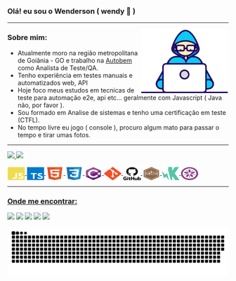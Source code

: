### Olá! eu sou o Wenderson ( wendy 🐣 ) 

----

<img src="https://github.com/wenderson-me/wenderson-me/blob/master/assets/Developer.gif" align="right" heigth="150" width="200" />

### Sobre mim:

- Atualmente moro na região metropolitana de Goiânia - GO e trabalho na [Autobem](http://autobembrasil.com.br/) como Analista de Teste/QA.
- Tenho experiência em testes manuais e automatizados web, API
- Hoje foco meus estudos em tecnicas de teste para automação e2e, api etc... geralmente com Javascript ( Java não, por favor ).
- Sou formado em Analise de sistemas e tenho uma certificação em teste (CTFL).
- No tempo livre eu jogo ( console ), procuro algum mato para passar o tempo e tirar umas fotos.

----

<div>
  <a href="https://github.com/wenderson-me">
  <img height="180em" src="https://github-readme-stats.vercel.app/api?username=wenderson-me&show_icons=true&theme=tokyonight&include_all_commits=true&count_private=true"/>
  <img height="180em" src="https://github-readme-stats.vercel.app/api/top-langs/?username=wenderson-me&layout=compact&langs_count=7&theme=tokyonight"/>
</div>
 
 <div style="display: inline_block"><br>
  <img align="center" alt="" height="30" width="40" src="https://raw.githubusercontent.com/devicons/devicon/master/icons/javascript/javascript-plain.svg">
  <img align="center" alt="" height="30" width="40" src="https://raw.githubusercontent.com/devicons/devicon/master/icons/typescript/typescript-plain.svg">
  <img align="center" alt="" height="30" width="40" src="https://raw.githubusercontent.com/devicons/devicon/master/icons/html5/html5-original.svg">
  <img align="center" alt="" height="30" width="40" src="https://raw.githubusercontent.com/devicons/devicon/master/icons/css3/css3-original.svg">
  <img align="center" alt="" height="30" width="40" src="https://raw.githubusercontent.com/devicons/devicon/master/icons/csharp/csharp-original.svg">
  <img align="center" alt="" height="30" width="40" src="https://raw.githubusercontent.com/devicons/devicon/master/icons/git/git-plain.svg">
  <img align="center" alt="" height="30" width="40" src="https://raw.githubusercontent.com/devicons/devicon/master/icons/github/github-original-wordmark.svg">
  <img align="center" alt="" height="30" width="40" src="https://raw.githubusercontent.com/devicons/devicon/master/icons/mocha/mocha-plain.svg">
  <img align="center" alt="" height="30" width="40" src="https://raw.githubusercontent.com/devicons/devicon/master/icons/karma/karma-plain.svg">
  <img align="center" alt="" height="30" width="40" src="https://raw.githubusercontent.com/devicons/devicon/master/icons/jasmine/jasmine-plain.svg">
</div> 
  
----
  
### Onde me encontrar:
<div> 
  <a href="https://www.instagram.com/wwwerror_/" target="_blank"><img src="https://img.shields.io/badge/-Instagram-%23E4405F?style=for-the-badge&logo=instagram&logoColor=white" target="_blank"></a>
 	<a href="https://www.twitch.tv/wendy__ms" target="_blank"><img src="https://img.shields.io/badge/Twitch-9146FF?style=for-the-badge&logo=twitch&logoColor=white" target="_blank"></a>
 <a href="https://discordapp.com/users/582886924109479938" target="_blank"><img src="https://img.shields.io/badge/Discord-7289DA?style=for-the-badge&logo=discord&logoColor=white" target="_blank"></a> 
  <a href = "mailto:wendrson22@gmail.com"><img src="https://img.shields.io/badge/-Gmail-%23333?style=for-the-badge&logo=gmail&logoColor=white" target="_blank"></a>
  <a href="https://www.linkedin.com/in/wenderson-monteiro-430118197/" target="_blank"><img src="https://img.shields.io/badge/-LinkedIn-%230077B5?style=for-the-badge&logo=linkedin&logoColor=white" target="_blank"></a>
  
  ![Snake animation](https://github.com/wenderson-me/wenderson-me/blob/output/github-contribution-grid-snake.svg)
 
</div>
